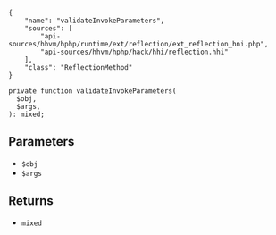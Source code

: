 ``` yamlmeta
{
    "name": "validateInvokeParameters",
    "sources": [
        "api-sources/hhvm/hphp/runtime/ext/reflection/ext_reflection_hni.php",
        "api-sources/hhvm/hphp/hack/hhi/reflection.hhi"
    ],
    "class": "ReflectionMethod"
}
```




``` Hack
private function validateInvokeParameters(
  $obj,
  $args,
): mixed;
```




## Parameters




+ ` $obj `
+ ` $args `




## Returns




* ` mixed `
<!-- HHAPIDOC -->

